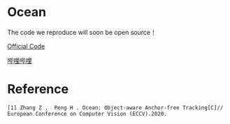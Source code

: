 # Ocean

The code we reproduce will soon be open source！

[Official Code](https://github.com/researchmm/TracKit)

[哔哩哔哩](https://www.bilibili.com/video/BV1354y1e7wU?from=search&seid=13130752792349315413)

# Reference
`
[1] Zhang Z ,  Peng H . Ocean: Object-aware Anchor-free Tracking[C]// European Conference on Computer Vision (ECCV).2020.
`
